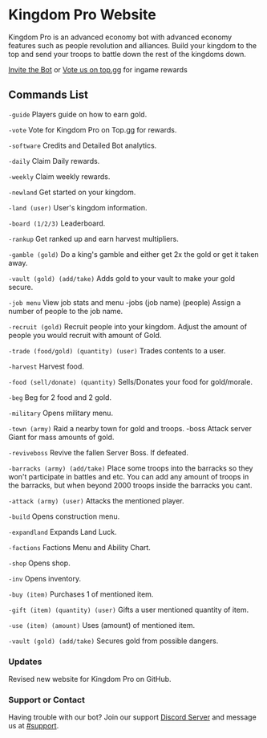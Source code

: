 # Kingdom Pro Website

Kingdom Pro is an advanced economy bot with advanced economy features such as people revolution and alliances. Build your kingdom to the top and send your troops to battle down the rest of the kingdoms down.

[Invite the Bot](https://discordapp.com/oauth2/authorize?client_id=873076663448109176&scope=bot&permissions=2146958847)
or
[Vote us on top.gg](https://top.gg/bot/873076663448109176/vote) for ingame rewards

## Commands List

```-guide```
Players guide on how to earn gold.

```-vote```
Vote for Kingdom Pro on Top.gg for rewards.

```-software```
Credits and Detailed Bot analytics.

```-daily```
Claim Daily rewards.

```-weekly```
Claim weekly rewards. 

```-newland```
Get started on your kingdom.

```-land (user)```
User's kingdom information.

```-board (1/2/3)```
Leaderboard.

```-rankup```
Get ranked up and earn harvest multipliers.

```-gamble (gold)```
Do a king's gamble and either get 2x the gold or get it taken away.

```-vault (gold) (add/take)```
Adds gold to your vault to make your gold secure. 

```-job menu```
View job stats and menu
-jobs (job name) (people)
Assign a number of people to the job name.

```-recruit (gold)```
Recruit people into your kingdom. Adjust the amount of people you would recruit with amount of Gold.

```-trade (food/gold) (quantity) (user)```
Trades contents to a user.

```-harvest```
Harvest food.

```-food (sell/donate) (quantity)```
Sells/Donates your food for gold/morale.

```-beg```
Beg for 2 food and 2 gold.

```-military```
Opens military menu.

```-town (army)```
Raid a nearby town for gold and troops. -boss Attack server Giant for mass amounts of gold.

```-reviveboss```
Revive the fallen Server Boss. If defeated.

```-barracks (army) (add/take)```
Place some troops into the barracks so they won't participate in battles and etc. You can add any amount of troops in the barracks, but when beyond 2000 troops inside the barracks you cant.

```-attack (army) (user)```
Attacks the mentioned player. 

```-build```
Opens construction menu.

```-expandland```
Expands Land Luck.

```-factions```
Factions Menu and Ability Chart.

```-shop```
Opens shop.

```-inv```
Opens inventory.

```-buy (item)```
Purchases 1 of mentioned item.

```-gift (item) (quantity) (user)```
Gifts a user mentioned quantity of item.

```-use (item) (amount)```
Uses (amount) of mentioned item.

```-vault (gold) (add/take)```
Secures gold from possible dangers.




### Updates

Revised new website for Kingdom Pro on GitHub.

### Support or Contact

Having trouble with our bot? Join our support [Discord Server](https://discord.gg/Vt6yeUKMw8) and message us at [#support](https://discord.com/channels/874231599753990184/874838832858689648).
